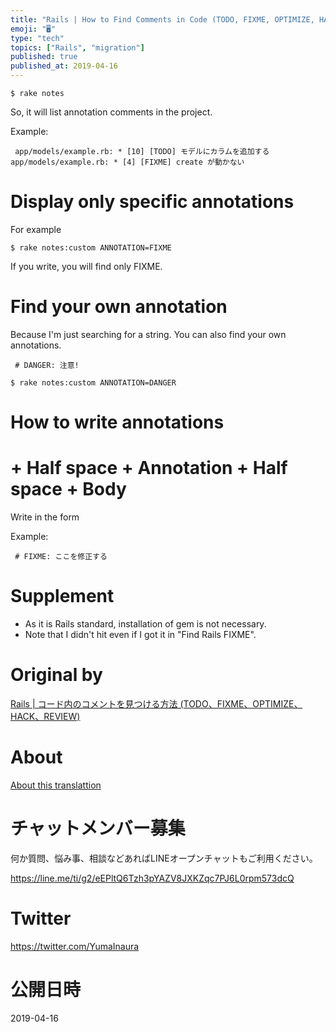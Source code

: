 ```yaml
---
title: "Rails | How to Find Comments in Code (TODO, FIXME, OPTIMIZE, HACK, REV"
emoji: "🖥"
type: "tech"
topics: ["Rails", "migration"]
published: true
published_at: 2019-04-16
---
```


`$ rake notes`

 

So, it will list annotation comments in the project.

Example:

     app/models/example.rb: * [10] [TODO] モデルにカラムを追加するapp/models/example.rb: * [4] [FIXME] create が動かない 

 
# Display only specific annotations 

For example

`$ rake notes:custom ANNOTATION=FIXME`

 

If you write, you will find only FIXME.

# Find your own annotation 

Because I'm just searching for a string. You can also find your own annotations.

     # DANGER: 注意! 

`$ rake notes:custom ANNOTATION=DANGER`

 
# How to write annotations 

# + Half space + Annotation + Half space + Body

Write in the form

Example:

     # FIXME: ここを修正する 

 
# Supplement 

- As it is Rails standard, installation of gem is not necessary. 
- Note that I didn't hit even if I got it in "Find Rails FIXME". 


# Original by
[Rails | コード内のコメントを見つける方法 (TODO、FIXME、OPTIMIZE、HACK、REVIEW)](https://qiita.com/Yinaura/items/69584a09fee58efd163e)

# About

[About this translattion](https://qiita.com/YumaInaura/items/7f6fd1e9310a6816469a)








<!-- Update From Qiita API -->

# チャットメンバー募集


何か質問、悩み事、相談などあればLINEオープンチャットもご利用ください。

https://line.me/ti/g2/eEPltQ6Tzh3pYAZV8JXKZqc7PJ6L0rpm573dcQ





# Twitter


https://twitter.com/YumaInaura


<!-- Update From Qiita API -->



# 公開日時

2019-04-16
